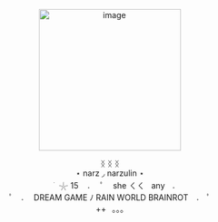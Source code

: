 
<p align="center">
<img width="250" height="250" alt="image" src="https://github.com/user-attachments/assets/98d4fe05-24cd-4a07-8157-790f37b74118" />
</p>
<p align="center">     ᛝ ᛝ ᛝ <br/> ⋆ narz ◞ narzulin ⋆  
 <br/>  ‎ ‎ ‎ ‎  ׁ ⁩   𓇼 ‎15 ‎ ‎ ‎ ‎𝅄　 ﾟ‎ ‎ ‎ ‎  she  ㄑㄑ ‎ ‎ anyㅤ𝅄　　　 
	<br/>ﾟ　‎𝅄　‎ ‎DREAM GAME ﾉ RAIN WORLD BRAINROT　‎𝅄　ﾟ
	<br/> ++⠀｡｡｡
	<br/>
